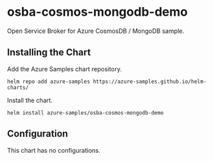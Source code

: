 # osba-cosmos-mongodb-demo

Open Service Broker for Azure CosmosDB / MongoDB sample.

## Installing the Chart

Add the Azure Samples chart repository.

```
helm repo add azure-samples https://azure-samples.github.io/helm-charts/
```

Install the chart.

```
helm install azure-samples/osba-cosmos-mongodb-demo
```

## Configuration

This chart has no configurations.